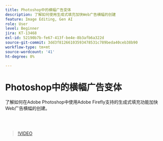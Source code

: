 ```yaml
---
title: Photoshop中的横幅广告变体
description: 了解如何使用生成式填充加快Web广告横幅的创建
feature: Image Editing, Gen AI
role: User
level: Beginner
jira: KT-13468
exl-id: 52190b7b-fe67-413f-be4e-8b3afb6a322d
source-git-commit: 3dd3f81266103593478531c789beda40ceb38b90
workflow-type: tm+mt
source-wordcount: '41'
ht-degree: 0%

---
```


# Photoshop中的横幅广告变体

了解如何在Adobe Photoshop中使用Adobe Firefly支持的生成式填充功能加快Web广告横幅的创建。

<br> 

>[!VIDEO](https://video.tv.adobe.com/v/3420791?quality=12&learn=on&hidetitle=true)
